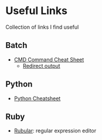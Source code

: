 # Useful Links
Collection of links I find useful

## Batch
* [CMD Command Cheat Sheet](https://ss64.com/nt/)
  * [Redirect output](https://ss64.com/nt/syntax-redirection.html)

## Python
* [Python Cheatsheet](https://gto76.github.io/python-cheatsheet/)

## Ruby
* [Rubular](http://rubular.com): regular expression editor

